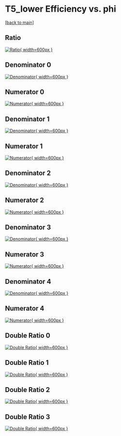 # T5_lower Efficiency vs. phi

[[back to main](./)]



## Ratio

[![Ratio](../mtv/var/T5_lower_vtr_11_0_eff_phi.png){ width=600px }](../mtv/var/T5_lower_vtr_11_0_eff_phi.pdf)

## Denominator 0

[![Denominator](../mtv/den/T5_lower_vtr_11_0_eff_phi_den0.png){ width=600px }](../mtv/den/T5_lower_vtr_11_0_eff_phi_den0.pdf)

## Numerator 0

[![Numerator](../mtv/num/T5_lower_vtr_11_0_eff_phi_num0.png){ width=600px }](../mtv/num/T5_lower_vtr_11_0_eff_phi_num0.pdf)

## Denominator 1

[![Denominator](../mtv/den/T5_lower_vtr_11_0_eff_phi_den1.png){ width=600px }](../mtv/den/T5_lower_vtr_11_0_eff_phi_den1.pdf)

## Numerator 1

[![Numerator](../mtv/num/T5_lower_vtr_11_0_eff_phi_num1.png){ width=600px }](../mtv/num/T5_lower_vtr_11_0_eff_phi_num1.pdf)

## Denominator 2

[![Denominator](../mtv/den/T5_lower_vtr_11_0_eff_phi_den2.png){ width=600px }](../mtv/den/T5_lower_vtr_11_0_eff_phi_den2.pdf)

## Numerator 2

[![Numerator](../mtv/num/T5_lower_vtr_11_0_eff_phi_num2.png){ width=600px }](../mtv/num/T5_lower_vtr_11_0_eff_phi_num2.pdf)

## Denominator 3

[![Denominator](../mtv/den/T5_lower_vtr_11_0_eff_phi_den3.png){ width=600px }](../mtv/den/T5_lower_vtr_11_0_eff_phi_den3.pdf)

## Numerator 3

[![Numerator](../mtv/num/T5_lower_vtr_11_0_eff_phi_num3.png){ width=600px }](../mtv/num/T5_lower_vtr_11_0_eff_phi_num3.pdf)

## Denominator 4

[![Denominator](../mtv/den/T5_lower_vtr_11_0_eff_phi_den4.png){ width=600px }](../mtv/den/T5_lower_vtr_11_0_eff_phi_den4.pdf)

## Numerator 4

[![Numerator](../mtv/num/T5_lower_vtr_11_0_eff_phi_num4.png){ width=600px }](../mtv/num/T5_lower_vtr_11_0_eff_phi_num4.pdf)

## Double Ratio 0

[![Double Ratio](../mtv/ratio/T5_lower_vtr_11_0_eff_phi_ratio0.png){ width=600px }](../mtv/ratio/T5_lower_vtr_11_0_eff_phi_ratio0.pdf)

## Double Ratio 1

[![Double Ratio](../mtv/ratio/T5_lower_vtr_11_0_eff_phi_ratio1.png){ width=600px }](../mtv/ratio/T5_lower_vtr_11_0_eff_phi_ratio1.pdf)

## Double Ratio 2

[![Double Ratio](../mtv/ratio/T5_lower_vtr_11_0_eff_phi_ratio2.png){ width=600px }](../mtv/ratio/T5_lower_vtr_11_0_eff_phi_ratio2.pdf)

## Double Ratio 3

[![Double Ratio](../mtv/ratio/T5_lower_vtr_11_0_eff_phi_ratio3.png){ width=600px }](../mtv/ratio/T5_lower_vtr_11_0_eff_phi_ratio3.pdf)

